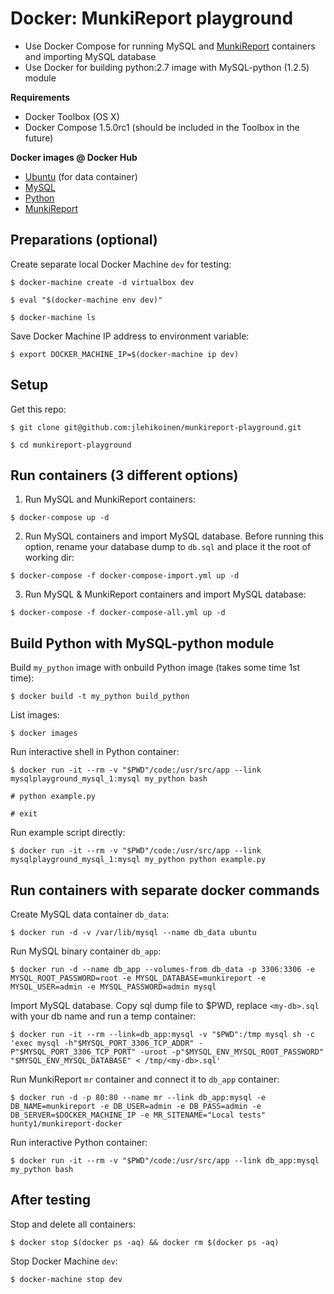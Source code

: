 # Docker: MunkiReport playground

* Use Docker Compose for running MySQL and [MunkiReport](https://github.com/munkireport/munkireport-php) containers and importing MySQL database
* Use Docker for building python:2.7 image with MySQL-python (1.2.5) module

**Requirements**

* Docker Toolbox (OS X)
* Docker Compose 1.5.0rc1 (should be included in the Toolbox in the future)

**Docker images @ Docker Hub**

* [Ubuntu](https://hub.docker.com/_/ubuntu/) (for data container)
* [MySQL](https://registry.hub.docker.com/_/mysql/)
* [Python](https://hub.docker.com/_/python/)
* [MunkiReport](https://registry.hub.docker.com/u/hunty1/munkireport-docker/)

## Preparations (optional)

Create separate local Docker Machine `dev` for testing:

`$ docker-machine create -d virtualbox dev`

`$ eval "$(docker-machine env dev)"`

`$ docker-machine ls`

Save Docker Machine IP address to environment variable:

`$ export DOCKER_MACHINE_IP=$(docker-machine ip dev)`

## Setup

Get this repo:

`$ git clone git@github.com:jlehikoinen/munkireport-playground.git`

`$ cd munkireport-playground`

## Run containers (3 different options)

1. Run MySQL and MunkiReport containers:

`$ docker-compose up -d`

2. Run MySQL containers and import MySQL database. Before running this option, rename your database dump to `db.sql` and place it  the root of working dir:

`$ docker-compose -f docker-compose-import.yml up -d`

3. Run MySQL & MunkiReport containers and import MySQL database:

`$ docker-compose -f docker-compose-all.yml up -d`

## Build Python with MySQL-python module

Build `my_python` image with onbuild Python image (takes some time 1st time):

`$ docker build -t my_python build_python`

List images:

`$ docker images`

Run interactive shell in Python container:

`$ docker run -it --rm -v "$PWD"/code:/usr/src/app --link mysqlplayground_mysql_1:mysql my_python bash`

`# python example.py`

`# exit`

Run example script directly:

`$ docker run -it --rm -v "$PWD"/code:/usr/src/app --link mysqlplayground_mysql_1:mysql my_python python example.py`

## Run containers with separate docker commands

Create MySQL data container `db_data`:

`$ docker run -d -v /var/lib/mysql --name db_data ubuntu`

Run MySQL binary container `db_app`:

`$ docker run -d --name db_app --volumes-from db_data -p 3306:3306 -e MYSQL_ROOT_PASSWORD=root -e MYSQL_DATABASE=munkireport -e MYSQL_USER=admin -e MYSQL_PASSWORD=admin mysql`

Import MySQL database. Copy sql dump file to $PWD, replace `<my-db>.sql` with your db name and run a temp container:

`$ docker run -it --rm --link=db_app:mysql -v "$PWD":/tmp mysql sh -c 'exec mysql -h"$MYSQL_PORT_3306_TCP_ADDR" -P"$MYSQL_PORT_3306_TCP_PORT" -uroot -p"$MYSQL_ENV_MYSQL_ROOT_PASSWORD" "$MYSQL_ENV_MYSQL_DATABASE" < /tmp/<my-db>.sql'`

Run MunkiReport `mr` container and connect it to `db_app` container:

`$ docker run -d -p 80:80 --name mr --link db_app:mysql -e DB_NAME=munkireport -e DB_USER=admin -e DB_PASS=admin -e DB_SERVER=$DOCKER_MACHINE_IP -e MR_SITENAME="Local tests" hunty1/munkireport-docker`

Run interactive Python container:

`$ docker run -it --rm -v "$PWD"/code:/usr/src/app --link db_app:mysql my_python bash`

## After testing

Stop and delete all containers:

`$ docker stop $(docker ps -aq) && docker rm $(docker ps -aq)`

Stop Docker Machine `dev`:

`$ docker-machine stop dev`
